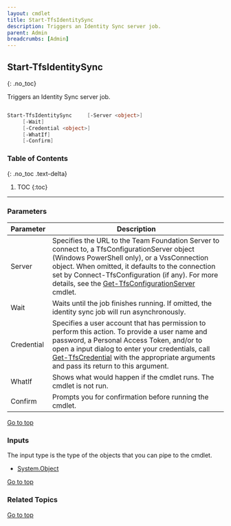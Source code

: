 ```yaml
---
layout: cmdlet
title: Start-TfsIdentitySync
description: Triggers an Identity Sync server job.
parent: Admin
breadcrumbs: [Admin]
---
```

## Start-TfsIdentitySync
{: .no_toc}

Triggers an Identity Sync server job.

```powershell

Start-TfsIdentitySync     [-Server <object>]
     [-Wait]
     [-Credential <object>]
     [-WhatIf]
     [-Confirm]

```

### Table of Contents
{: .no_toc .text-delta}

1. TOC
{:toc}

-----
### Parameters

| Parameter | Description |
|:----------|-------------|
 | Server | Specifies the URL to the Team Foundation Server to connect to, a TfsConfigurationServer object (Windows PowerShell only), or a VssConnection object. When omitted, it defaults to the connection set by Connect-TfsConfiguration (if any). For more details, see the [Get-TfsConfigurationServer](https://tfscmdlets.dev/Cmdlets/ConfigServer/Get-TfsConfigurationServer) cmdlet. |
 | Wait | Waits until the job finishes running. If omitted, the identity sync job will run asynchronously. |
 | Credential | Specifies a user account that has permission to perform this action. To provide a user name and password, a Personal Access Token, and/or to open a input dialog to enter your credentials, call [Get-TfsCredential](https://tfscmdlets.dev/Cmdlets/Connection/Get-TfsCredential) with the appropriate arguments and pass its return to this argument. |
 | WhatIf | Shows what would happen if the cmdlet runs. The cmdlet is not run. |
 | Confirm | Prompts you for confirmation before running the cmdlet. |
 
[Go to top](#start-tfsidentitysync)

### Inputs

The input type is the type of the objects that you can pipe to the cmdlet.

* [System.Object](https://docs.microsoft.com/en-us/dotnet/api/System.Object)

[Go to top](#start-tfsidentitysync)

### Related Topics



[Go to top](#start-tfsidentitysync)

